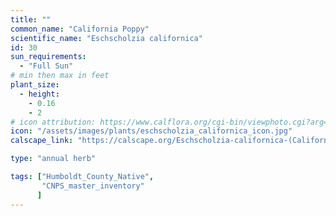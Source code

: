 ```yaml
---
title: ""
common_name: "California Poppy"
scientific_name: "Eschscholzia californica"
id: 30
sun_requirements:
  - "Full Sun"
# min then max in feet
plant_size:
  - height: 
    - 0.16
    - 2
# icon attribution: https://www.calflora.org/cgi-bin/viewphoto.cgi?arg=/app/up/io/98/io29688-2.jpg 
icon: "/assets/images/plants/eschscholzia_californica_icon.jpg" 
calscape_link: "https://calscape.org/Eschscholzia-californica-(California-Poppy)"

type: "annual herb"

tags: ["Humboldt_County_Native",
       "CNPS_master_inventory"
      ]
---
```



